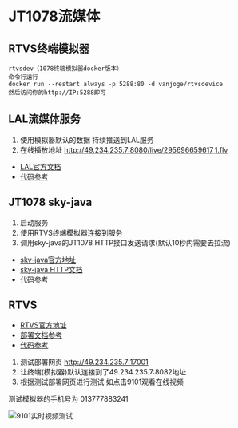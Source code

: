 # JT1078流媒体

<h2 id="rtvs-dev"> RTVS终端模拟器 </h2>

```
rtvsdev（1078终端模拟器docker版本）
命令行运行
docker run --restart always -p 5288:80 -d vanjoge/rtvsdevice
然后访问你的http://IP:5288即可

```

<h2 id="lal"> LAL流媒体服务 </h2>

1. 使用模拟器默认的数据 持续推送到LAL服务
2. 在线播放地址 http://49.234.235.7:8080/live/295696659617_1.flv
- [LAL官方文档](https://pengrl.com/lal/#/streamurllist)
- [代码参考](./lal/main.go)


<h2 id="sky-java"> JT1078 sky-java </h2>

1. 启动服务
2. 使用RTVS终端模拟器连接到服务
3. 调用sky-java的JT1078 HTTP接口发送请求(默认10秒内需要去拉流)
- [sky-java官方地址](https://gitee.com/hui_hui_zhou/open-source-repository)
- [sky-java HTTP文档](http://222.244.144.181:9991/doc.html)
- [代码参考](./sky-java/main.go)

<h2 id="rtvs"> RTVS </h2>

- [RTVS官方地址](https://gitee.com/vanjoge/RTVS)
- [部署文档参考](https://blog.csdn.net/vanjoge/article/details/108319078)
- [代码参考](./rtvs/main.go)

1. 测试部署网页 http://49.234.235.7:17001
2. 让终端(模拟器)默认连接到了49.234.235.7:8082地址
3. 根据测试部署网页进行测试 如点击9101观看在线视频

测试模拟器的手机号为 013777883241

![9101实时视频测试](./testdata/rtvs9101.png)